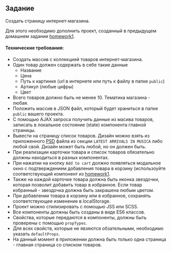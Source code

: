 ## Задание

Создать страницу интернет-магазина.

Для этого необходимо дополнить проект, созданный в предыдущем домашнем задании [homework1](../homework1/readme.md).

#### Технические требования:
- Создать массив с коллекцией товаров интернет-магазина.
- Один товар должен содержать в себе такие данные
  - Название
  - Цена
  - Путь к картинке (url в интернете или путь к файлу в папке `public`)
  - Артикул (любые цифры)
  - Цвет
- Всего товаров должно быть не менее 10. Тематика магазина - любая.
- Положить массив в JSON файл, который будет храниться в папке `public` вашего проекта.
- С помощью AJAX запроса получить данные из масива товаров, записать в локальное состояние (state) компонента главной страницы.
- Вывести на страницу список товаров. Дизайн можно взять из приложенного [PSD](./musica.psd) файла из секции `LATEST ARRIVALS IN MUSICA` либо любой свой. Дизайн может быть любой, но он должен быть.
- При реализации карточки товара и список товаров обязательно должны находиться в разных компонентах.
- При нажатии на кнопку `Add to cart` должно появляться модальное окно с подтверждением добавления товара в корзину (использоуйте соответствующий компонент из [homework1](../homework1/readme.md).
- Также на каждой карточке товара должна быть иконка звездочки, которая позволит добавить товар в избранное. Если товар избранный - звездочка должна быть закрашена любым цветом.
- При добавлении товара в корзину или в избранное, сохранять соответствующее изменение в localStorage.
- Проект можно стилизировать с помощью JSS или SCSS.
- Все компоненты должны быть созданы в виде ES6 классов.
- Свойства, которые передаются в компоненты, должны быть проверены с помощью `propTypes`.
- Для всех свойств, которые не явзяются обзательными, необходимо указать `defaultProps`.
- На данный момент в приложении должна быть только одна страница - главная страница со списком товаров.